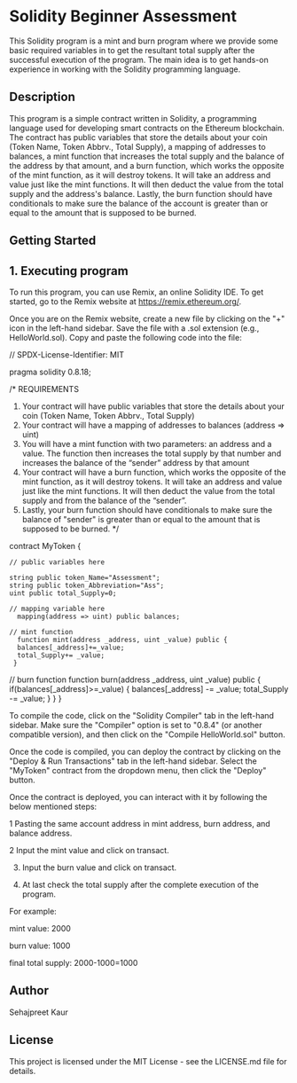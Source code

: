 
# Solidity Beginner Assessment
This Solidity program is a mint and burn program where we provide some basic required variables in to get the resultant total supply after the successful execution of the program. The main idea is to get hands-on experience in working with the Solidity programming language. 


## Description
This program is a simple contract written in Solidity, a programming language used for developing smart contracts on the Ethereum blockchain.
The contract has public variables that store the details about your coin (Token Name, Token Abbrv., Total Supply), a mapping of addresses to balances, a mint function that increases the total supply and the balance of the address by that amount, and a burn function, which works the opposite of the mint function, as it will destroy tokens. It will take an address and value just like the mint functions. It will then deduct the value from the total supply and the address's balance. Lastly, the burn function should have conditionals to make sure the balance of the account is greater than or equal to the amount that is supposed to be burned.
## Getting Started
## 1. Executing program
To run this program, you can use Remix, an online Solidity IDE. To get started, go to the Remix website at https://remix.ethereum.org/.

Once you are on the Remix website, create a new file by clicking on the "+" icon in the left-hand sidebar. Save the file with a .sol extension (e.g., HelloWorld.sol). Copy and paste the following code into the file:

// SPDX-License-Identifier: MIT

pragma solidity 0.8.18;

/*
       REQUIREMENTS
  1. Your contract will have public variables that store the details about your coin (Token Name, Token Abbrv., Total Supply)
 2. Your contract will have a mapping of addresses to balances (address => uint)
3. You will have a mint function with two parameters: an address and a value. 
       The function then increases the total supply by that number and increases the balance 
       of the “sender” address by that amount
4. Your contract will have a burn function, which works the opposite of the mint function, as it will destroy tokens. 
       It will take an address and value just like the mint functions. It will then deduct the value from the total supply 
       and from the balance of the “sender”.
5. Lastly, your burn function should have conditionals to make sure the balance of "sender" is greater than or equal 
       to the amount that is supposed to be burned.
*/


contract MyToken {

    // public variables here
    
    string public token_Name="Assessment";
    string public token_Abbreviation="Ass";
    uint public total_Supply=0;

    // mapping variable here
      mapping(address => uint) public balances;
   
    // mint function
      function mint(address _address, uint _value) public {
      balances[_address]+=_value;
      total_Supply+= _value;
     }
   
   // burn function
   function burn(address _address, uint _value) public {
    if(balances[_address]>=_value)
    {
     balances[_address] -= _value;
     total_Supply -=  _value;
    }
 }
}




To compile the code, click on the "Solidity Compiler" tab in the left-hand sidebar. Make sure the "Compiler" option is set to "0.8.4" (or another compatible version), and then click on the "Compile HelloWorld.sol" button.

Once the code is compiled, you can deploy the contract by clicking on the "Deploy & Run Transactions" tab in the left-hand sidebar. Select the "MyToken" contract from the dropdown menu, then click the "Deploy" button.

Once the contract is deployed, you can interact with it by following the below mentioned steps:

1 Pasting the  same account address in mint address, burn address, and balance address.

2 Input the mint value and click on transact.

3. Input the burn value and click on transact.

4. At last check the total supply after the complete execution of the program.

For example:

mint value: 2000

burn value: 1000

final total supply: 2000-1000=1000



## Author
Sehajpreet Kaur
## License
This project is licensed under the MIT License - see the LICENSE.md file for details.
